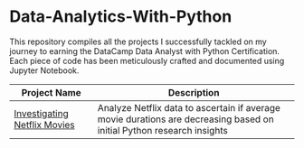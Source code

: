 # Data-Analytics-With-Python
This repository compiles all the projects I successfully tackled on my journey to earning the DataCamp Data Analyst with Python Certification. Each piece of code has been meticulously crafted and documented using Jupyter Notebook.

| Project Name | Description |
| ------------- | ------------- |
| [Investigating Netflix Movies](https://github.com/alisakhikhan/Data-Analytics-With-Python/tree/main/Investigating%20Netflix%20Movies)  | Analyze Netflix data to ascertain if average movie durations are decreasing based on initial Python research insights  |
